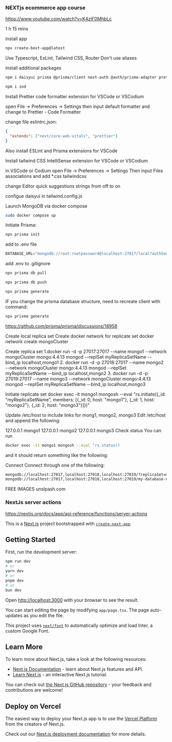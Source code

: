 ### NEXTjs ecommerce app course 

https://www.youtube.com/watch?v=K4ziF0MhbLc 

1 h 15 mins

install app
```bash
npx create-bext-app@latest
```

Use Typescript, EsLint, Tailwind CSS, Router
Don't use aliases 

install additional packages
```bash
npm i daisyui prisma @prisma/client next-auth @auth/prisma-adapter prettier eslint-config-prettier prettier-plugin-tailwindcss 

npm i zod
```

Install Prettier code formatter extension for VSCode or VSCodium 

open File -> Preferences -> Settings
then input default formatter 
and change to Prettier - Code Formatter 

change file eslintrc.json:
```json
{
  "extends": ["next/core-web-vitals", "prettier"]
}
```

Also install ESLint and Prisma extensions for VSCode

Install tailwind CSS IntelliSense extension for VSCode or VSCodium 

in VSCode or Codium 
open File -> Preferences -> Settings 
Then input Files associations and add
*.css     tailwindcss 

change Editor quick suggestions 
strings from off to on 


configue daisyui in tailwind.config.js 

Launch MongoDB via docker compose
```bash
sudo docker compose up
```

Initiate Prisma:
```bash
npx prisma init 
```

add to .env file 
```javascript
DATABASE_URL="mongodb://root:rootpassword@localhost:27017/local?authSource=admin"
```

add .env to .gitignore

```bash
npx prisma db pull 
```

```bash
npx prisma db push

npx prisma generate
```

IF you change the prisma database structure, need to recreate client with command:
```bash
npx prisma generate
``` 

https://github.com/prisma/prisma/discussions/18958 


Create local replica set
Create docker network for replicate set
docker network create mongoCluster

Create replica set
1.docker run -d -p 27017:27017 --name mongo1 --network mongoCluster mongo:4.4.13 mongod --replSet myReplicaSetName --bind_ip localhost,mongo1
2. docker run -d -p 27018:27017 --name mongo2 --network mongoCluster mongo:4.4.13 mongod --replSet myReplicaSetName --bind_ip localhost,mongo2
3. docker run -d -p 27019:27017 --name mongo3 --network mongoCluster mongo:4.4.13 mongod --replSet myReplicaSetName --bind_ip localhost,mongo3

Initiate replicate set
docker exec -it mongo1 mongosh --eval "rs.initiate({_id: \"myReplicaSetName\", members: [{_id: 0, host: \"mongo1\"}, {_id: 1, host: \"mongo2\"}, {_id: 2, host: \"mongo3\"}]})"

Update /etc/host to include links for mong1, mongo2, mongo3
Edit /etc/host and append the following:

127.0.0.1 mongo1
127.0.0.1 mongo2
127.0.0.1 mongo3
Check status
You can run 
```bash
docker exec -it mongo1 mongosh --eval "rs.status()
```
 and it should return something like the following:



Connect
Connect through one of the following:

```bash
mongodb://localhost:27017,localhost:27018,localhost:27019/?replicaSet=myReplicaSetName
mongodb://localhost:27017,localhost:27018,localhost:27019/my-database-name?replicaSet=myReplicaSetName 
```


FREE IMAGES
unslpash.com


### NextJs server actions
https://nextjs.org/docs/app/api-reference/functions/server-actions 





This is a [Next.js](https://nextjs.org/) project bootstrapped with [`create-next-app`](https://github.com/vercel/next.js/tree/canary/packages/create-next-app).

## Getting Started

First, run the development server:

```bash
npm run dev
# or
yarn dev
# or
pnpm dev
# or
bun dev
```

Open [http://localhost:3000](http://localhost:3000) with your browser to see the result.

You can start editing the page by modifying `app/page.tsx`. The page auto-updates as you edit the file.

This project uses [`next/font`](https://nextjs.org/docs/basic-features/font-optimization) to automatically optimize and load Inter, a custom Google Font.

## Learn More

To learn more about Next.js, take a look at the following resources:

- [Next.js Documentation](https://nextjs.org/docs) - learn about Next.js features and API.
- [Learn Next.js](https://nextjs.org/learn) - an interactive Next.js tutorial.

You can check out [the Next.js GitHub repository](https://github.com/vercel/next.js/) - your feedback and contributions are welcome!

## Deploy on Vercel

The easiest way to deploy your Next.js app is to use the [Vercel Platform](https://vercel.com/new?utm_medium=default-template&filter=next.js&utm_source=create-next-app&utm_campaign=create-next-app-readme) from the creators of Next.js.

Check out our [Next.js deployment documentation](https://nextjs.org/docs/deployment) for more details.
